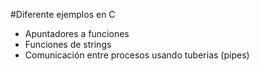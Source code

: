 #Diferente ejemplos en C

- Apuntadores a funciones
- Funciones de strings
- Comunicación entre procesos usando tuberias (pipes)
